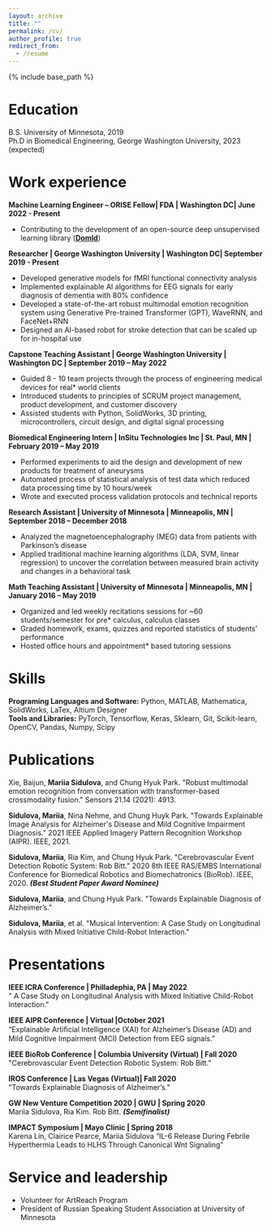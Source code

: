 ```yaml
---
layout: archive
title: ""
permalink: /cv/
author_profile: true
redirect_from:
  - /resume
---
```


{% include base_path %}

Education
======
B.S. University of Minnesota, 2019 <br /> 
Ph.D in Biomedical Engineering, George Washington University, 2023 (expected) <br /> 

Work experience
======

**Machine Learning Engineer – ORISE Fellow| FDA | Washington DC| June 2022 - Present**
  * Contributing to the development of an open-source deep unsupervised learning library ([**DomId**](https://github.com/DIDSR/DomId.git))

**Researcher | George Washington University | Washington DC| September 2019 - Present**
  * Developed generative models for fMRI functional connectivity analysis 
  * Implemented explainable AI algorithms for EEG signals for early diagnosis of dementia with 80% confidence 
  * Developed a state-of-the-art robust multimodal emotion recognition system using Generative Pre-trained Transformer (GPT), WaveRNN, and FaceNet+RNN
  * Designed an AI-based robot for stroke detection that can be scaled up for in-hospital use

**Capstone Teaching Assistant | George Washington University | Washington DC | September 2019 – May 2022**
  *  Guided 8 - 10 team projects through the process of engineering medical devices for real* world clients
  *  Introduced students to principles of SCRUM project management, product development, and customer discovery
  *  Assisted students with Python, SolidWorks, 3D printing, microcontrollers, circuit design, and digital signal processing

**Biomedical Engineering Intern | InSitu Technologies Inc | St. Paul, MN | February 2019 – May 2019**
  *  Performed experiments to aid the design and development of new products for treatment of aneurysms
  *  Automated process of statistical analysis of test data which reduced data processing time by 10 hours/week
  *  Wrote and executed process validation protocols and technical reports

**Research Assistant | University of Minnesota | Minneapolis, MN | September 2018 – December 2018**
  *  Analyzed the magnetoencephalography (MEG) data from patients with Parkinson’s disease
  *  Applied traditional machine learning algorithms (LDA, SVM, linear regression) to uncover the correlation between measured brain activity and changes in a behavioral task 

**Math Teaching Assistant | University of Minnesota | Minneapolis, MN | January 2016 – May 2019**
  *  Organized and led weekly recitations sessions for ~60 students/semester for pre* calculus, calculus classes
  *  Graded homework, exams, quizzes and reported statistics of students’ performance
  *  Hosted office hours and appointment* based tutoring sessions
  
Skills
======
 **Programing Languages and Software:** Python, MATLAB, Mathematica, SolidWorks, LaTex, Altium Designer <br /> 
 **Tools and Libraries:** PyTorch, Tensorflow, Keras, Sklearn, Git, Scikit-learn, OpenCV, Pandas, Numpy, Scipy


Publications
======
Xie, Baijun, **Mariia Sidulova**, and Chung Hyuk Park. "Robust multimodal emotion recognition from conversation with transformer-based crossmodality fusion." Sensors 21.14 (2021): 4913.

**Sidulova, Mariia**, Nina Nehme, and Chung Huyk Park. "Towards Explainable Image Analysis for Alzheimer's Disease and Mild Cognitive Impairment Diagnosis." 2021 IEEE Applied Imagery Pattern Recognition Workshop (AIPR). IEEE, 2021.

**Sidulova, Mariia**, Ria Kim, and Chung Hyuk Park. "Cerebrovascular Event Detection Robotic System: Rob Bitt." 2020 8th IEEE RAS/EMBS International Conference for Biomedical Robotics and Biomechatronics (BioRob). IEEE, 2020. ***(Best Student Paper Award Nominee)***

**Sidulova, Mariia**, and Chung Hyuk Park. "Towards Explainable Diagnosis of Alzheimer’s."

**Sidulova, Mariia**, et al. "Musical Intervention: A Case Study on Longitudinal Analysis with Mixed Initiative Child-Robot Interaction."

Presentations
===============
**IEEE ICRA Conference | Philladephia, PA | May 2022**<br /> 
 " A Case Study on Longitudinal Analysis with Mixed Initiative Child-Robot  Interaction."

**IEEE AIPR Conference | Virtual |October 2021** <br /> 
“Explainable Artiﬁcial Intelligence (XAI) for Alzheimer’s Disease (AD) and Mild Cognitive Impairment (MCI) Detection from EEG signals.” 

**IEEE BioRob Conference | Columbia University (Virtual) | Fall 2020**<br /> 
 "Cerebrovascular Event Detection Robotic System: Rob Bitt." 

**IROS Conference  | Las Vegas (Virtual)| Fall 2020**<br /> 
 "Towards Explainable Diagnosis of Alzheimer’s."

**GW New Venture Competition 2020 | GWU | Spring 2020**<br /> 
Mariia Sidulova, Ria Kim. Rob Bitt. ***(Semifinalist)***

**IMPACT Symposium | Mayo Clinic | Spring 2018**<br /> 
 Karena Lin, Clairice Pearce, Mariia Sidulova “IL-6 Release During Febrile Hyperthermia Leads to HLHS Through Canonical Wnt Signaling”



Service and leadership
======================
* Volunteer for ArtReach Program
* President of Russian Speaking Student Association at University of Minnesota
